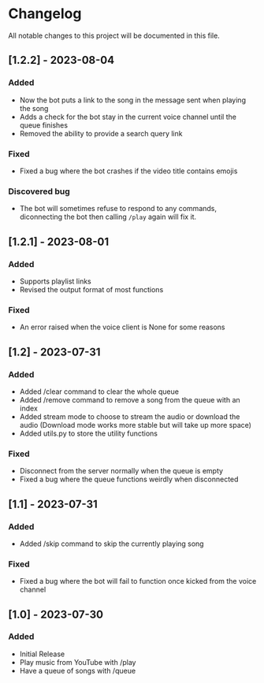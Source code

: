 # Changelog

All notable changes to this project will be documented in this file.

## [1.2.2] - 2023-08-04

### Added

- Now the bot puts a link to the song in the message sent when playing the song
- Adds a check for the bot stay in the current voice channel until the queue finishes
- Removed the ability to provide a search query link

### Fixed

- Fixed a bug where the bot crashes if the video title contains emojis

### Discovered bug

- The bot will sometimes refuse to respond to any commands, diconnecting the bot then calling `/play` again will fix it. 

## [1.2.1] - 2023-08-01

### Added

- Supports playlist links
- Revised the output format of most functions

### Fixed

- An error raised when the voice client is None for some reasons

## [1.2] - 2023-07-31

### Added

- Added /clear command to clear the whole queue
- Added /remove command to remove a song from the queue with an index
- Added stream mode to choose to stream the audio or download the audio (Download mode works more stable but will take up more space)
- Added utils.py to store the utility functions

### Fixed

- Disconnect from the server normally when the queue is empty
- Fixed a bug where the queue functions weirdly when disconnected

## [1.1] - 2023-07-31

### Added

- Added /skip command to skip the currently playing song

### Fixed

- Fixed a bug where the bot will fail to function once kicked from the voice channel

## [1.0] - 2023-07-30

### Added

- Initial Release
- Play music from YouTube with /play
- Have a queue of songs with /queue
